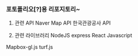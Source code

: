 ### 포토폴리오[?]용 리포지토리~ ###

1. 관련 API
Naver Map API
한국관광공사 API

2. 관련 라이브러리
NodeJS
express
React
Javascript

Mapbox-gl.js
turf.js
